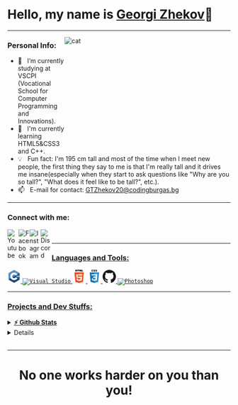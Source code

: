 # Hello, my name is [Georgi Zhekov](https://github.com/GTZhekov20/)👋
  
<hr>

<img align="right" height="250" width="375" alt="cat" src="https://camo.githubusercontent.com/a433273b618d7b8c2569ba6013774adf910ae8e3da45eaff176f64781bfd53fc/68747470733a2f2f72617069646170692e636f6d2f626c6f672f77702d636f6e74656e742f75706c6f6164732f323031372f30312f6f63746f6361742e676966" />

### Personal Info:

- 🚀 &nbsp; I’m currently studying at VSCPI (Vocational School for Computer Programming and Innovations).
- 📖 &nbsp; I'm currently learning HTML5&CSS3 and C++.
- 💡 &nbsp; Fun fact: I'm 195 cm tall and most of the time when I meet new people, the first thing they say to me is that I'm really tall and it drives me insane(especially when they start to ask questions like "Why are you so tall?", "What does it feel like to be tall?", etc.).
- 📫 &nbsp; E-mail for contact: GTZhekov20@codingburgas.bg

<hr>

### Connect with me:

<a href = "https://www.youtube.com/"><img align="left" alt="Youtube" width="25px" src="https://cdn.jsdelivr.net/npm/simple-icons@v3/icons/youtube.svg" /></a>
<a href = "https://www.facebook.com/"><img align="left" alt="Facebook" width="25px" src="https://cdn.jsdelivr.net/npm/simple-icons@v3/icons/facebook.svg" />
<a href = "https://www.instagram.com/"><img align="left" alt="Instagram" width="25px" src="https://cdn.jsdelivr.net/npm/simple-icons@v3/icons/instagram.svg" />
<a href = "https://www.youtube.com/"><img align="left" alt="Discord" width="25px" src="https://cdn.jsdelivr.net/npm/simple-icons@v3/icons/discord.svg" />
<br>
<hr>

### Languages and Tools:

<code><img alt="CPP" width="30px" src="https://raw.githubusercontent.com/github/explore/80688e429a7d4ef2fca1e82350fe8e3517d3494d/topics/cpp/cpp.png" ></code>
<code><img alt="Visual Studio" width="30px" src="https://upload.wikimedia.org/wikipedia/commons/thumb/5/59/Visual_Studio_Icon_2019.svg/768px-Visual_Studio_Icon_2019.svg.png"></code>
<code><img alt="HTML5" width="30px" src="https://raw.githubusercontent.com/github/explore/80688e429a7d4ef2fca1e82350fe8e3517d3494d/topics/html/html.png" ></code>
<code><img alt="CSS3" width="30px" src="https://raw.githubusercontent.com/github/explore/80688e429a7d4ef2fca1e82350fe8e3517d3494d/topics/css/css.png" ></code>
<code><img  alt="GitHub" width="30px" src="https://raw.githubusercontent.com/github/explore/78df643247d429f6cc873026c0622819ad797942/topics/github/github.png" ></code>
<code><img alt="Photoshop" width="30px" src="https://cdn.freelogovectors.net/svg10/photoshop_logo-freelogovectors.net_adobe_cc.svg"></code>

<hr>
  
### Projects and Dev Stuffs:

<details>	
  <summary><b>⚡ Github Stats</b></summary>

![Grade](https://github-readme-stats.vercel.app/api?username=GTZhekov20&show_icons=true&theme=radical&count_private=true)
![Languages](https://github-readme-stats.vercel.app/api/top-langs/?username=GTZhekov20&show_icons=true&hide_border=true&layout=compact&count_private=true&count_fork=true)
</details>

 <details>
   <summary><b>📚 Badges</b></summary>
    <a href ="https://www.credly.com/badges/7d8832a6-2ebe-4751-bc23-e35e87c1f592"><img align="left" alt="Word 2016" width="200px" src="https://images.credly.com/size/340x340/images/fd092703-61db-4e9f-9c7c-2211d44ca87d/MOS_Word.png" ></a>
 <a href ="https://www.credly.com/badges/d196c8e5-6c51-4844-adad-6434bea03357"><img align="left" alt="HTML5&CSS3" width="200px" src = "https://images.credly.com/size/340x340/images/241488f4-9110-41aa-804e-51a8f8ba430d/MTA-Introduction_to_Programming_Using_HTML_and_CSS-600x600.png" ></a>
</details>
   

<br>
  <hr>
<div align="center">

# No one works harder on you than you!

</div>
